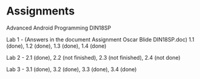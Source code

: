 # Assignments
Advanced Android Programming
DIN18SP

Lab 1 - (Answers in the document Assignment Oscar Blide DIN18SP.doc) 1.1 (done), 1.2 (done), 1.3 (done), 1.4 (done)
 
Lab 2 - 2.1 (done), 2.2 (not finished), 2.3 (not finished), 2.4 (not done)
 
Lab 3 - 3.1 (done), 3.2 (done), 3.3 (done), 3.4 (done)

